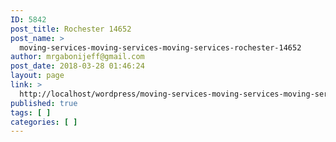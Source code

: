 ```yaml
---
ID: 5842
post_title: Rochester 14652
post_name: >
  moving-services-moving-services-moving-services-rochester-14652
author: mrgabonijeff@gmail.com
post_date: 2018-03-28 01:46:24
layout: page
link: >
  http://localhost/wordpress/moving-services-moving-services-moving-services-rochester-14652/
published: true
tags: [ ]
categories: [ ]
---
```

